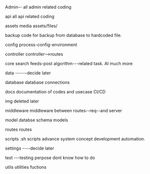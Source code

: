 Admin--
    all admin related coding

api
    all api related coding

assets
    media assets/files/

backup
    code for backup from database to hardcoded file.

config
    process-config-environment

controller
    controller-->routes

core
    search feeds-post algorithm---related task. AI much more

data
    ------decide later

database
    database connections

docs
    documentation of codes and usecase CI/CD 

img
    deleted later

middleware
    middleware between routes--req--and server

model
    databse schema models

routes
    routes

scripts
    .sh scripts advance system concept development
        automation.

settings
    ----decide later

test
    ---testing perpose
        dont know how to do

utils
    utilities fuctions
